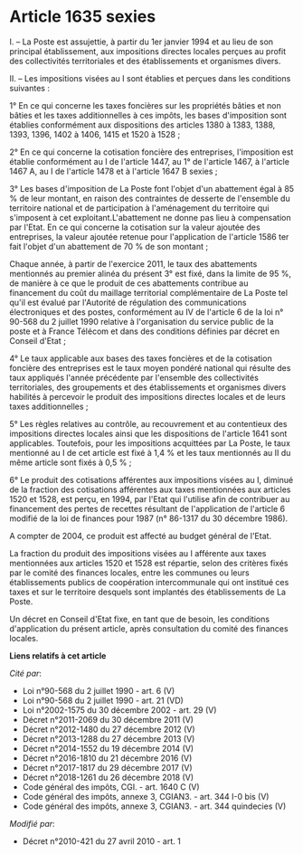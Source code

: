 # Article 1635 sexies

I. – La Poste est assujettie, à partir du 1er janvier 1994 et au lieu de son principal établissement, aux impositions
directes locales perçues au profit des collectivités territoriales et des établissements et organismes divers.

II. – Les impositions visées au I sont établies et perçues dans les conditions suivantes :

1° En ce qui concerne les taxes foncières sur les propriétés bâties et non bâties et les taxes additionnelles à ces impôts,
les bases d'imposition sont établies conformément aux dispositions des articles 1380 à 1383, 1388, 1393, 1396, 1402 à 1406,
1415 et 1520 à 1528 ;

2° En ce qui concerne la cotisation foncière des entreprises, l'imposition est établie conformément au I de l'article 1447,
au 1° de l'article 1467, à l'article 1467 A, au I de l'article 1478 et à l'article 1647 B sexies ;

3° Les bases d'imposition de La Poste font l'objet d'un abattement égal à 85 % de leur montant, en raison des contraintes de
desserte de l'ensemble du territoire national et de participation à l'aménagement du territoire qui s'imposent à cet
exploitant.L'abattement ne donne pas lieu à compensation par l'Etat. En ce qui concerne la cotisation sur la valeur ajoutée
des entreprises, la valeur ajoutée retenue pour l'application de l'article 1586 ter fait l'objet d'un abattement de 70 % de
son montant ;

Chaque année, à partir de l'exercice 2011, le taux des abattements mentionnés au premier alinéa du présent 3° est fixé, dans
la limite de 95 %, de manière à ce que le produit de ces abattements contribue au financement du coût du maillage territorial
complémentaire de La Poste tel qu'il est évalué par l'Autorité de régulation des communications électroniques et des postes,
conformément au IV de l'article 6 de la loi n° 90-568 du 2 juillet 1990 relative à l'organisation du service public de la
poste et à France Télécom et dans des conditions définies par décret en Conseil d'Etat ;

4° Le taux applicable aux bases des taxes foncières et de la cotisation foncière des entreprises est le taux moyen pondéré
national qui résulte des taux appliqués l'année précédente par l'ensemble des collectivités territoriales, des groupements et
des établissements et organismes divers habilités à percevoir le produit des impositions directes locales et de leurs taxes
additionnelles ;

5° Les règles relatives au contrôle, au recouvrement et au contentieux des impositions directes locales ainsi que les
dispositions de l'article 1641 sont applicables. Toutefois, pour les impositions acquittées par La Poste, le taux mentionné
au I de cet article est fixé à 1,4 % et les taux mentionnés au II du même article sont fixés à 0,5 % ;

6° Le produit des cotisations afférentes aux impositions visées au I, diminué de la fraction des cotisations afférentes aux
taxes mentionnées aux articles 1520 et 1528, est perçu, en 1994, par l'Etat qui l'utilise afin de contribuer au financement
des pertes de recettes résultant de l'application de l'article 6 modifié de la loi de finances pour 1987 (n° 86-1317 du 30
décembre 1986).

A compter de 2004, ce produit est affecté au budget général de l'Etat.

La fraction du produit des impositions visées au I afférente aux taxes mentionnées aux articles 1520 et 1528 est répartie,
selon des critères fixés par le comité des finances locales, entre les communes ou leurs établissements publics de
coopération intercommunale qui ont institué ces taxes et sur le territoire desquels sont implantés des établissements de La
Poste.

Un décret en Conseil d'Etat fixe, en tant que de besoin, les conditions d'application du présent article, après consultation
du comité des finances locales.

**Liens relatifs à cet article**

_Cité par_:

  - Loi n°90-568 du 2 juillet 1990 - art. 6 (V)
  - Loi n°90-568 du 2 juillet 1990 - art. 21 (VD)
  - Loi n°2002-1575 du 30 décembre 2002 - art. 29 (V)
  - Décret n°2011-2069 du 30 décembre 2011 (V)
  - Décret n°2012-1480 du 27 décembre 2012 (V)
  - Décret n°2013-1288 du 27 décembre 2013 (V)
  - Décret n°2014-1552 du 19 décembre 2014 (V)
  - Décret n°2016-1810 du 21 décembre 2016 (V)
  - Décret n°2017-1817 du 29 décembre 2017 (V)
  - Décret n°2018-1261 du 26 décembre 2018 (V)
  - Code général des impôts, CGI. - art. 1640 C (V)
  - Code général des impôts, annexe 3, CGIAN3. - art. 344 I-0 bis (V)
  - Code général des impôts, annexe 3, CGIAN3. - art. 344 quindecies (V)

_Modifié par_:

  - Décret n°2010-421  du 27 avril 2010 - art. 1
